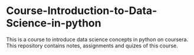 # Course-Introduction-to-Data-Science-in-python
This is a course to introduce data science concepts in python on coursera. This repository contains notes, assignments and quizes of this course.
